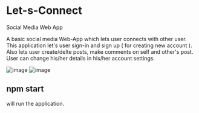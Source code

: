 # Let-s-Connect
Social Media Web App

A basic social media Web-App which lets user connects with other user.
This application let's user sign-in and sign up ( for creating new account ).
Also lets user create/delte posts, make comments on self and other's post. User can change his/her details in his/her account settings.

![image](https://user-images.githubusercontent.com/87125700/128769292-377241ef-2401-4ab3-9cb6-0fe96cebc407.png)
![image](https://user-images.githubusercontent.com/87125700/128769322-6da572c1-2075-4124-bf27-4b588f50e3ff.png)

## npm start 
will run the application.

